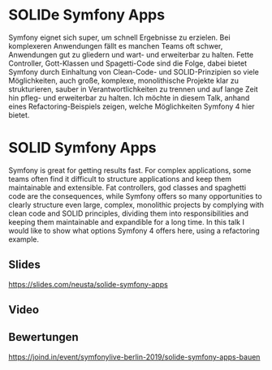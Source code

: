 # SOLIDe Symfony Apps

Symfony eignet sich super, um schnell Ergebnisse zu erzielen. Bei komplexeren Anwendungen fällt es manchen Teams oft schwer, Anwendungen gut zu gliedern und wart- und erweiterbar zu halten. Fette Controller, Gott-Klassen und Spagetti-Code sind die Folge, dabei bietet Symfony durch Einhaltung von Clean-Code- und SOLID-Prinzipien so viele Möglichkeiten, auch große, komplexe, monolithische Projekte klar zu strukturieren, sauber in Verantwortlichkeiten zu trennen und auf lange Zeit hin pfleg- und erweiterbar zu halten. Ich möchte in diesem Talk, anhand eines Refactoring-Beispiels zeigen, welche Möglichkeiten Symfony 4 hier bietet.

# SOLID Symfony Apps

Symfony is great for getting results fast. For complex applications, some teams often find it difficult to structure applications and keep them maintainable and extensible. Fat controllers, god classes and spaghetti code are the consequences, while Symfony offers so many opportunities to clearly structure even large, complex, monolithic projects by complying with clean code and SOLID principles, dividing them into responsibilities and keeping them maintainable and expandible for a long time. In this talk I would like to show what options Symfony 4 offers here, using a refactoring example.

## Slides

<https://slides.com/neusta/solide-symfony-apps>

## Video

## Bewertungen

<https://joind.in/event/symfonylive-berlin-2019/solide-symfony-apps-bauen>
